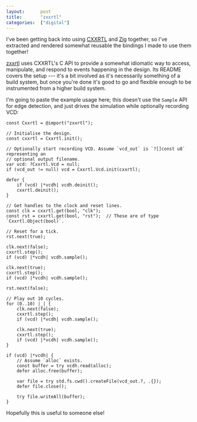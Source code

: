 ```yaml
---
layout:      post
title:       "zxxrtl"
categories:  ["digital"]
---
```


I've been getting back into using [CXXRTL] and [Zig] together, so I've extracted
and rendered somewhat reusable the bindings I made to use them together!

[zxxrtl] uses CXXRTL's C API to provide a somewhat idiomatic way to access,
manipulate, and respond to events happening in the design. Its README covers the
setup --- it's a bit involved as it's necessarily something of a build system,
but once you're done it's good to go and flexible enough to be instrumented from
a higher build system.

I'm going to paste the example usage here; this doesn't use the `Sample` API for
edge detection, and just drives the simulation while optionally recording VCD:

```zig
const Cxxrtl = @import("zxxrtl");

// Initialise the design.
const cxxrtl = Cxxrtl.init();

// Optionally start recording VCD. Assume `vcd_out` is `?[]const u8` representing an
// optional output filename.
var vcd: ?Cxxrtl.Vcd = null;
if (vcd_out != null) vcd = Cxxrtl.Vcd.init(cxxrtl);

defer {
    if (vcd) |*vcdh| vcdh.deinit();
    cxxrtl.deinit();
}

// Get handles to the clock and reset lines.
const clk = cxxrtl.get(bool, "clk");
const rst = cxxrtl.get(bool, "rst");  // These are of type `Cxxrtl.Object(bool)`.

// Reset for a tick.
rst.next(true);

clk.next(false);
cxxrtl.step();
if (vcd) |*vcdh| vcdh.sample();

clk.next(true);
cxxrtl.step();
if (vcd) |*vcdh| vcdh.sample();

rst.next(false);

// Play out 10 cycles.
for (0..10) |_| {
    clk.next(false);
    cxxrtl.step();
    if (vcd) |*vcdh| vcdh.sample();

    clk.next(true);
    cxxrtl.step();
    if (vcd) |*vcdh| vcdh.sample();
}

if (vcd) |*vcdh| {
    // Assume `alloc` exists.
    const buffer = try vcdh.read(alloc);
    defer alloc.free(buffer);

    var file = try std.fs.cwd().createFile(vcd_out.?, .{});
    defer file.close();

    try file.writeAll(buffer);
}
```

Hopefully this is useful to someone else!

[CXXRTL]: https://yosyshq.readthedocs.io/projects/yosys/en/latest/cmd/write_cxxrtl.html
[Zig]: https://ziglang.org
[zxxrtl]: https://github.com/kivikakk/zxxrtl
